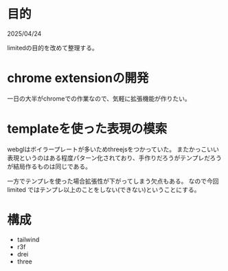 # 目的

2025/04/24

limitedの目的を改めて整理する。

# chrome extensionの開発

一日の大半がchromeでの作業なので、気軽に拡張機能が作りたい。


# templateを使った表現の模索

webglはボイラープレートが多いためthreejsをつかっていた。
またかっこいい表現というのはある程度パターン化されており、手作りだろうがテンプレだろうが結局作るものは同じである。

一方でテンプレを使った場合拡張性が下がってしまう欠点もある。
なので今回 limited ではテンプレ以上のことをしない(できない)ということにする。

# 構成

- tailwind
- r3f
- drei
- three

